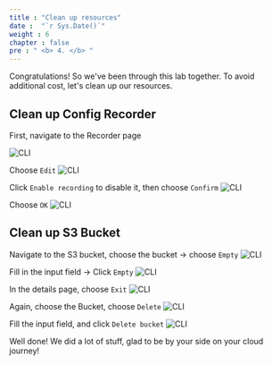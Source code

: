 ```yaml
---
title : "Clean up resources"
date :  "`r Sys.Date()`" 
weight : 6
chapter : false
pre : " <b> 4. </b> "
---
```


Congratulations! So we've been through this lab together. To avoid additional cost, let's clean up our resources.

## Clean up Config Recorder

First, navigate to the Recorder page

![CLI](/workshop3/22.png)

Choose `Edit`
![CLI](/workshop3/23.png)

Click `Enable recording` to disable it, then choose `Confirm`
![CLI](/workshop3/24.png)

Choose `OK`
![CLI](/workshop3/25.png)


## Clean up S3 Bucket
Navigate to the S3 bucket, choose the bucket -> choose `Empty`
![CLI](/workshop3/26.png)

Fill in the input field -> Click `Empty`
![CLI](/workshop3/27.png)

In the details page, choose `Exit`
![CLI](/workshop3/28.png)

Again, choose the Bucket, choose `Delete`
![CLI](/workshop3/29.png)

Fill the input field, and click `Delete bucket`
![CLI](/workshop3/30.png)

Well done! We did a lot of stuff, glad to be by your side on your cloud journey!